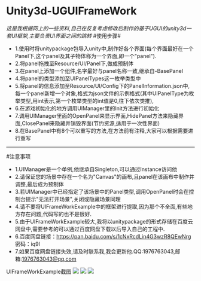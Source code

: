 # Unity3d-UGUIFrameWork
*这是我根据网上的一些资料,自己在反复考虑修改后制作的基于UGUI的unity3d一套UI框架,主要负责UI界面之间的跳转*
#使用步骤#
* 1.使用时将unitypackage包导入unity中,制作好各个界面(每个界面最好在一个Panel下,这个panel及其子物体称为一个界面,即一个"panel").
* 2.将panel拖拽至Resource/UI/Panel下,做成预制体
* 3.在panel上添加一个组件,名字最好与panel名称一致,继承自-BasePanel
* 4.将panel的类型添加至UIPanelTypes这一枚举类型中
* 5.将panel的信息添加至Resource/UI/Config下的PanelInformation.json中,每一个panel新增一个对象,格式为json文件的示例格式(其中UIPanelType为枚举类型,用int表示,第一个枚举类型的int值是0,往下依次类推),
* 6.在游戏初始化的地方调用UIManager里的Init方法进行初始化
* 7.调用UIManager里面的OpenPanel来显示界面,HidePanel方法来隐藏界面,ClosePanel来隐藏并销毁界面(节约资源,适用于一次性界面)
* 8.在BasePanel中有8个可以重写的方法,在方法前有注释,大家可以根据需要进行重写
- - -
#注意事项
* 1.UIManager是一个单例,他继承自Singleton,可以通过Instance访问他
* 2.请保证您的场景中存在一个名为"Canvas"的画布,且panel在该画布中制作并调整,最后成为预制体
* 3.若UIManager中已经指定了该场景中的Panel类型,调用OpenPanel时会在控制台提示"无法打开场景",关闭或隐藏场景同理
* 4.请不要将UIFrameWorkExample中的框架进行提取,因为那个不全面,有些地方存在问题,代码写的也不是很好.
* 5.由于UIFrameWorkExample较大,我将以unitypackage的形式存储在百度云网盘中,需要参考的可以通过百度网盘下载以后导入自己的工程中.
* 6.百度网盘链接：https://pan.baidu.com/s/1cNxRcdLin4G3wzR8QEwNrg 密码：iq9l
* 7.如果百度网盘链接失效,请及时联系我,我会更新他.QQ:1976763043,邮箱:1976763043@qq.com

UIFrameWorkExample截图
![](https://i.imgur.com/ZwV1SyK.jpg)
![](https://i.imgur.com/92DAd6K.jpg)
![](https://i.imgur.com/N4aWQQs.jpg)